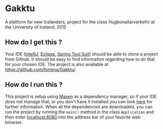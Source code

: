 # Gakktu
A platform for new Icelanders, project for the class Hugbúnaðarverkefni at the University of Iceland, 2015


## How do I get this ?
Your IDE ([IntelliJ](https://www.jetbrains.com/idea/), [Eclipse](https://eclipse.org/), [Spring Tool Suit](https://spring.io/tools)) should be able to clone a project from Github.
It should be easy to find information regarding how to do that for your chosen IDE.
The project is also available at https://github.com/fortena/Gakktu/


## How do I run this ?
This project is setup using [Maven](https://maven.apache.org/what-is-maven.html) as a dependency manager, so if your IDE does not manage that, or you don't have it installed you can look [here](https://maven.apache.org/install.html) for further information.
When all the dependencies are downloaded, you can run the project by running the ``main()`` method in the class ``Application`` and then enter [localhost:8080](http://localhost:8080) into the address bar of your favorite web browser.



